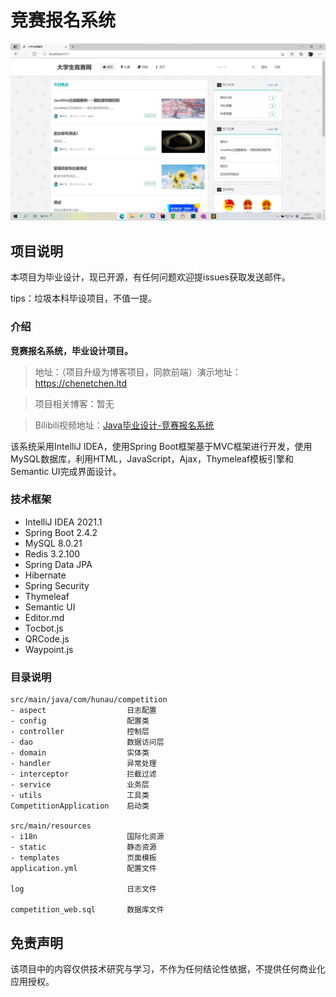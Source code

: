 # 竞赛报名系统
![image-001](capture/项目示例.jpg)

## 项目说明

本项目为毕业设计，现已开源，有任何问题欢迎提issues获取发送邮件。

tips：垃圾本科毕设项目，不值一提。

### 介绍

**竞赛报名系统，毕业设计项目。**

> 地址：（项目升级为博客项目，同款前端）演示地址：https://chenetchen.ltd

> 项目相关博客：暂无

> Bilibili视频地址：[Java毕业设计-竞赛报名系统](https://www.bilibili.com/video/BV1Z64y1X7ge?share_source=copy_web)

该系统采用IntelliJ IDEA，使用Spring Boot框架基于MVC框架进行开发，使用MySQL数据库，利用HTML，JavaScript，Ajax，Thymeleaf模板引擎和Semantic UI完成界面设计。

### 技术框架
- IntelliJ IDEA 2021.1
- Spring Boot 2.4.2
- MySQL 8.0.21
- Redis 3.2.100
- Spring Data JPA
- Hibernate
- Spring Security
- Thymeleaf
- Semantic UI
- Editor.md
- Tocbot.js
- QRCode.js
- Waypoint.js

### 目录说明
```text
src/main/java/com/hunau/competition
- aspect                  日志配置
- config                  配置类
- controller              控制层
- dao                     数据访问层
- domain                  实体类
- handler                 异常处理
- interceptor             拦截过滤
- service                 业务层
- utils                   工具类
CompetitionApplication    启动类

src/main/resources
- i18n                    国际化资源
- static                  静态资源
- templates               页面模板
application.yml           配置文件

log                       日志文件

competition_web.sql       数据库文件
```

## 免责声明
该项目中的内容仅供技术研究与学习，不作为任何结论性依据，不提供任何商业化应用授权。
